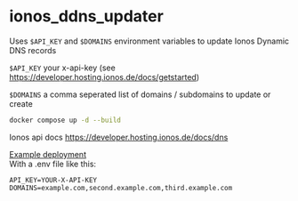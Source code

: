 # ionos_ddns_updater

Uses `$API_KEY` and `$DOMAINS` environment variables to update Ionos Dynamic DNS records

`$API_KEY` your x-api-key (see <https://developer.hosting.ionos.de/docs/getstarted>)

`$DOMAINS` a comma seperated list of domains / subdomains to update or create

```sh
docker compose up -d --build
```

Ionos api docs <https://developer.hosting.ionos.de/docs/dns>


[Example deployment](https://github.com/nnuuvv/docker/blob/7f5f7bc0c53e55f45d65ecaa5c493921d7f8f33e/ionos-ddns-updater/docker-compose.yml)  
With a .env file like this:
```
API_KEY=YOUR-X-API-KEY 
DOMAINS=example.com,second.example.com,third.example.com
```
